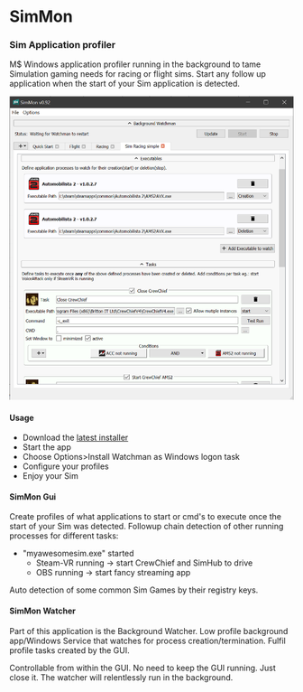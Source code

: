 # SimMon
### Sim Application profiler

M$ Windows application profiler running in the background to tame Simulation gaming needs for racing or flight
sims. Start any follow up application when the start of your Sim application is detected.

<p align="center">
    <img src="ui/screenshot_092.png" alt="Screenshot Version 0.92" width="600">
</p>

#### Usage
- Download the <a href="https://github.com/tappi287/simmon_gui/releases">latest installer</a>
- Start the app
- Choose Options>Install Watchman as Windows logon task
- Configure your profiles
- Enjoy your Sim
    
#### SimMon Gui
Create profiles of what applications to start or cmd's to execute once the start of your Sim was detected.
Followup chain detection of other running processes for different tasks:
- "myawesomesim.exe" started
    - Steam-VR running -> start CrewChief and SimHub to drive
    - OBS running -> start fancy streaming app

Auto detection of some common Sim Games by their registry keys.

#### SimMon Watcher
Part of this application is the Background Watcher. Low profile background app/Windows Service that watches for process creation/termination. Fulfil profile tasks
created by the GUI.

Controllable from within the GUI. No need to keep the GUI running. Just close it.
The watcher will relentlessly run in the background.

